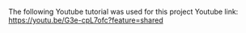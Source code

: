 The following Youtube tutorial was used for this project 
Youtube link: https://youtu.be/G3e-cpL7ofc?feature=shared
